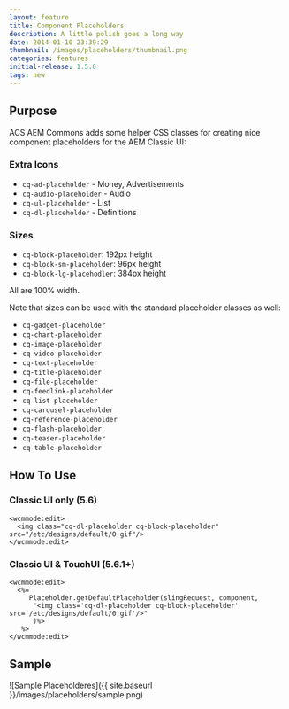 ```yaml
---
layout: feature
title: Component Placeholders
description: A little polish goes a long way
date: 2014-01-10 23:39:29
thumbnail: /images/placeholders/thumbnail.png
categories: features
initial-release: 1.5.0
tags: new
---
```


## Purpose

ACS AEM Commons adds some helper CSS classes for creating nice component placeholders for the AEM Classic UI:

### Extra Icons

* `cq-ad-placeholder` - Money, Advertisements
* `cq-audio-placeholder` - Audio
* `cq-ul-placeholder` - List
* `cq-dl-placeholder` - Definitions

### Sizes

* `cq-block-placeholder`: 192px height
* `cq-block-sm-placeholder`: 96px height
* `cq-block-lg-placehodler`: 384px height

All are 100% width.

Note that sizes can be used with the standard placeholder classes as well:

* `cq-gadget-placeholder`
* `cq-chart-placeholder`
* `cq-image-placeholder`
* `cq-video-placeholder`
* `cq-text-placeholder`
* `cq-title-placeholder`
* `cq-file-placeholder`
* `cq-feedlink-placeholder`
* `cq-list-placeholder`
* `cq-carousel-placeholder`
* `cq-reference-placeholder`
* `cq-flash-placeholder`
* `cq-teaser-placeholder`
* `cq-table-placeholder`

## How To Use

### Classic UI only (5.6)

    <wcmmode:edit>
      <img class="cq-dl-placeholder cq-block-placeholder" src="/etc/designs/default/0.gif"/>
    </wcmmode:edit>

### Classic UI &amp; TouchUI (5.6.1+)

    <wcmmode:edit>
      <%=
         Placeholder.getDefaultPlaceholder(slingRequest, component,
          "<img class='cq-dl-placeholder cq-block-placeholder' src='/etc/designs/default/0.gif'/>"
          )%>
       %>
    </wcmmode:edit>


## Sample

![Sample Placeholderes]({{ site.baseurl }}/images/placeholders/sample.png)
